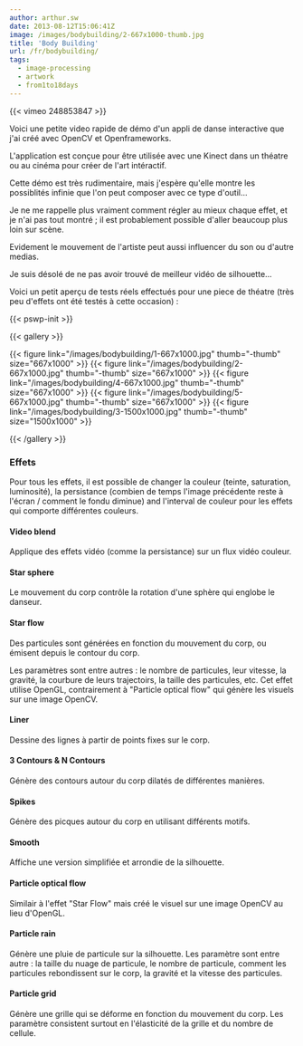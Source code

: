 ```yaml
---
author: arthur.sw
date: 2013-08-12T15:06:41Z
image: /images/bodybuilding/2-667x1000-thumb.jpg
title: 'Body Building'
url: /fr/bodybuilding/
tags:
  - image-processing
  - artwork
  - from1to18days
---
```


{{< vimeo 248853847 >}}

Voici une petite video rapide de démo d'un appli de danse interactive que j'ai créé avec OpenCV et Openframeworks.

L'application est conçue pour être utilisée avec une Kinect dans un théatre ou au cinéma pour créer de l'art intéractif.

Cette démo est très rudimentaire, mais j'espère qu'elle montre les possiblités infinie que l'on peut composer avec ce type d'outil...

Je ne me rappelle plus vraiment comment régler au mieux chaque effet, et je n'ai pas tout montré ; il est probablement possible d'aller beaucoup plus loin sur scène.

Evidement le mouvement de l'artiste peut aussi influencer du son ou d'autre medias.

Je suis désolé de ne pas avoir trouvé de meilleur vidéo de silhouette...

Voici un petit aperçu de tests réels effectués pour une piece de théatre (très peu d'effets ont été testés à cette occasion) :

{{< pswp-init >}}

{{< gallery >}}

{{< figure link="/images/bodybuilding/1-667x1000.jpg" thumb="-thumb" size="667x1000" >}}
{{< figure link="/images/bodybuilding/2-667x1000.jpg" thumb="-thumb" size="667x1000" >}}
{{< figure link="/images/bodybuilding/4-667x1000.jpg" thumb="-thumb" size="667x1000" >}}
{{< figure link="/images/bodybuilding/5-667x1000.jpg" thumb="-thumb" size="667x1000" >}}
{{< figure link="/images/bodybuilding/3-1500x1000.jpg" thumb="-thumb" size="1500x1000" >}}

{{< /gallery >}}

### Effets

Pour tous les effets, il est possible de changer la couleur (teinte, saturation, luminosité), la persistance (combien de temps l'image précédente reste à l'écran / comment le fondu diminue) and l'interval de couleur pour les effets qui comporte différentes couleurs.

#### Video blend

Applique des effets vidéo (comme la persistance) sur un flux vidéo couleur.

#### Star sphere

Le mouvement du corp contrôle la rotation d'une sphère qui englobe le danseur.

#### Star flow

Des particules sont générées en fonction du mouvement du corp, ou émisent depuis le contour du corp.

Les paramètres sont entre autres : le nombre de particules, leur vitesse, la gravité, la courbure de leurs trajectoirs, la taille des particules, etc.
Cet effet utilise OpenGL, contrairement à "Particle optical flow" qui génère les visuels sur une image OpenCV.

#### Liner

Dessine des lignes à partir de points fixes sur le corp.

#### 3 Contours & N Contours

Génère des contours autour du corp dilatés de différentes manières.

#### Spikes

Génère des picques autour du corp en utilisant différents motifs.

#### Smooth

Affiche une version simplifiée et arrondie de la silhouette.

#### Particle optical flow

Similair à l'effet "Star Flow" mais créé le visuel sur une image OpenCV au lieu d'OpenGL.

#### Particle rain

Génère une pluie de particule sur la silhouette.
Les paramètre sont entre autre : la taille du nuage de particule, le nombre de particule, comment les particules rebondissent sur le corp, la gravité et la vitesse des particules.

#### Particle grid

Génère une grille qui se déforme en fonction du mouvement du corp.
Les paramètre consistent surtout en l'élasticité de la grille et du nombre de cellule.


